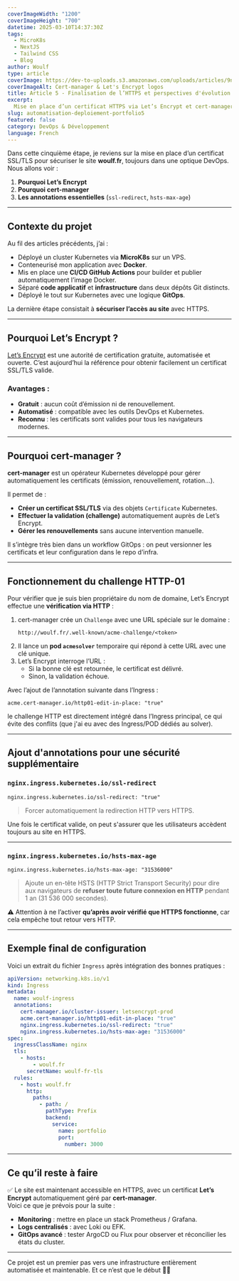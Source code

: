 ```yaml
---
coverImageWidth: "1200"
coverImageHeight: "700"
datetime: 2025-03-10T14:37:30Z
tags:
  - MicroK8s
  - NextJS
  - Tailwind CSS
  - Blog
author: Woulf
type: article
coverImage: https://dev-to-uploads.s3.amazonaws.com/uploads/articles/9nxgiyguzjib473ui1h5.png
coverImageAlt: Cert-manager & Let's Encrypt logos
title: Article 5 - Finalisation de l’HTTPS et perspectives d'évolution
excerpt:
  Mise en place d’un certificat HTTPS via Let’s Encrypt et cert-manager, avec configuration des challenges et annotations de sécurité dans l’Ingress Kubernetes.
slug: automatisation-deploiement-portfolio5
featured: false
category: DevOps & Développement
language: French
---
```


Dans cette cinquième étape, je reviens sur la mise en place d’un certificat SSL/TLS pour sécuriser le site **woulf.fr**, toujours dans une optique DevOps. Nous allons voir :

1. **Pourquoi Let’s Encrypt**
2. **Pourquoi cert-manager**
3. **Les annotations essentielles** (`ssl-redirect`, `hsts-max-age`)

---

## Contexte du projet

Au fil des articles précédents, j’ai :

- Déployé un cluster Kubernetes via **MicroK8s** sur un VPS.
- Conteneurisé mon application avec **Docker**.
- Mis en place une **CI/CD GitHub Actions** pour builder et publier automatiquement l’image Docker.
- Séparé **code applicatif** et **infrastructure** dans deux dépôts Git distincts.
- Déployé le tout sur Kubernetes avec une logique **GitOps**.

La dernière étape consistait à **sécuriser l’accès au site** avec HTTPS.

---

## Pourquoi Let’s Encrypt ?

[Let’s Encrypt](https://letsencrypt.org) est une autorité de certification gratuite, automatisée et ouverte. C’est aujourd’hui la référence pour obtenir facilement un certificat SSL/TLS valide.

### Avantages :

- **Gratuit** : aucun coût d’émission ni de renouvellement.
- **Automatisé** : compatible avec les outils DevOps et Kubernetes.
- **Reconnu** : les certificats sont valides pour tous les navigateurs modernes.

---

## Pourquoi cert-manager ?

**cert-manager** est un opérateur Kubernetes développé pour gérer automatiquement les certificats (émission, renouvellement, rotation…).

Il permet de :

- **Créer un certificat SSL/TLS** via des objets `Certificate` Kubernetes.
- **Effectuer la validation (challenge)** automatiquement auprès de Let’s Encrypt.
- **Gérer les renouvellements** sans aucune intervention manuelle.

Il s’intègre très bien dans un workflow GitOps : on peut versionner les certificats et leur configuration dans le repo d’infra.

---

## Fonctionnement du challenge HTTP-01

Pour vérifier que je suis bien propriétaire du nom de domaine, Let’s Encrypt effectue une **vérification via HTTP** :

1. cert-manager crée un `Challenge` avec une URL spéciale sur le domaine :
   ```
   http://woulf.fr/.well-known/acme-challenge/<token>
   ```
2. Il lance un **pod `acmesolver`** temporaire qui répond à cette URL avec une clé unique.
3. Let’s Encrypt interroge l’URL :
   - Si la bonne clé est retournée, le certificat est délivré.
   - Sinon, la validation échoue.

Avec l’ajout de l’annotation suivante dans l’Ingress :
```
acme.cert-manager.io/http01-edit-in-place: "true"
```
le challenge HTTP est directement intégré dans l’Ingress principal, ce qui évite des conflits (que j'ai eu avec des Ingress/POD dédiés au solver).

---

## Ajout d'annotations pour une sécurité supplémentaire

### `nginx.ingress.kubernetes.io/ssl-redirect`

```
nginx.ingress.kubernetes.io/ssl-redirect: "true"
```

> Forcer automatiquement la redirection HTTP vers HTTPS.

Une fois le certificat valide, on peut s'assurer que les utilisateurs accèdent toujours au site en HTTPS.

---

### `nginx.ingress.kubernetes.io/hsts-max-age`

```
nginx.ingress.kubernetes.io/hsts-max-age: "31536000"
```

> Ajoute un en-tête HSTS (HTTP Strict Transport Security) pour dire aux navigateurs de **refuser toute future connexion en HTTP** pendant 1 an (31 536 000 secondes).

⚠️ Attention à ne l’activer **qu’après avoir vérifié que HTTPS fonctionne**, car cela empêche tout retour vers HTTP.

---

## Exemple final de configuration

Voici un extrait du fichier `Ingress` après intégration des bonnes pratiques :

```yaml
apiVersion: networking.k8s.io/v1
kind: Ingress
metadata:
  name: woulf-ingress
  annotations:
    cert-manager.io/cluster-issuer: letsencrypt-prod
    acme.cert-manager.io/http01-edit-in-place: "true"
    nginx.ingress.kubernetes.io/ssl-redirect: "true"
    nginx.ingress.kubernetes.io/hsts-max-age: "31536000"
spec:
  ingressClassName: nginx
  tls:
    - hosts:
        - woulf.fr
      secretName: woulf-fr-tls
  rules:
    - host: woulf.fr
      http:
        paths:
          - path: /
            pathType: Prefix
            backend:
              service:
                name: portfolio
                port:
                  number: 3000
```

---

## Ce qu’il reste à faire

✅ Le site est maintenant accessible en HTTPS, avec un certificat **Let’s Encrypt** automatiquement géré par **cert-manager**.  
Voici ce que je prévois pour la suite :

- **Monitoring** : mettre en place un stack Prometheus / Grafana.
- **Logs centralisés** : avec Loki ou EFK.
- **GitOps avancé** : tester ArgoCD ou Flux pour observer et réconcilier les états du cluster.


---

Ce projet est un premier pas vers une infrastructure entièrement automatisée et maintenable. Et ce n’est que le début 👨‍🚀
